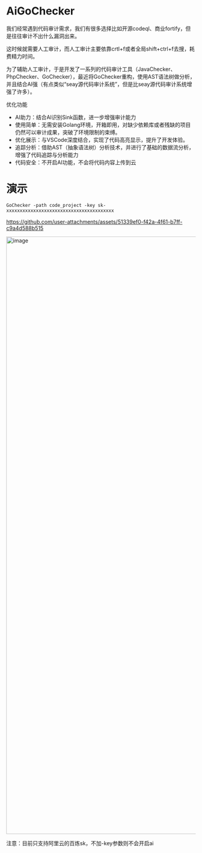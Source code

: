 # AiGoChecker
我们经常遇到代码审计需求，我们有很多选择比如开源codeql、商业fortify，但是往往审计不出什么漏洞出来。

这时候就需要人工审计，而人工审计主要依靠crtl+f或者全局shift+ctrl+f去搜，耗费精力时间。

为了辅助人工审计，于是开发了一系列的代码审计工具（JavaChecker、PhpChecker、GoChecker），最近将GoChecker重构，使用AST语法树做分析，并且结合AI强（有点类似“seay源代码审计系统”，但是比seay源代码审计系统增强了许多）。

优化功能
* AI助力：结合AI识别Sink函数，进一步增强审计能力
* 使用简单：无需安装Golang环境，开箱即用，对缺少依赖库或者残缺的项目仍然可以审计成果，突破了环境限制的束缚。
* 优化展示：与VSCode深度结合，实现了代码高亮显示，提升了开发体验。
* 追踪分析：借助AST（抽象语法树）分析技术，并进行了基础的数据流分析，增强了代码追踪与分析能力
* 代码安全：不开启AI功能，不会将代码内容上传到云



# 演示

```
GoChecker -path code_project -key sk-xxxxxxxxxxxxxxxxxxxxxxxxxxxxxxxxxxxxxxxx
```


https://github.com/user-attachments/assets/51339ef0-f42a-4f61-b7ff-c9a4d588b515




<img width="1589" alt="image" src="https://github.com/user-attachments/assets/dee1ea0d-eddb-4ab1-a8ad-d819cb9b98fa" />


注意：目前只支持阿里云的百炼sk，不加-key参数则不会开启ai
